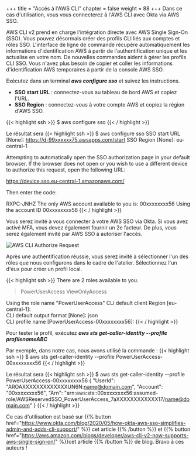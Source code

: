 +++
title = "Accès à l'AWS CLI"
chapter = false
weight = 88
+++
Dans ce cas d'utilisation, vous vous connecterez à l'AWS CLI avec Okta via AWS SSO.

AWS CLI v2 prend en charge l'intégration directe avec AWS Single Sign-On (SSO). Vous pouvez désormais créer des profils CLI liés aux comptes et rôles SSO. L'interface de ligne de commande récupère automatiquement les informations d'identification AWS à partir de l'authentification unique et les actualise en votre nom. De nouvelles commandes aident à gérer les profils CLI SSO. Vous n'avez plus besoin de copier et coller les informations d'identification AWS temporaires à partir de la console AWS SSO.

Exécutez dans un terminal ***aws configure sso*** et suivez les instructions.
- **SSO start URL** : connectez-vous au tableau de bord AWS et copiez l'URL.
- **SSO Region** : connectez-vous à votre compte AWS et copiez la région d'AWS SSO.

{{< highlight ssh >}}
$ aws configure sso
{{< / highlight >}}

Le résultat sera
{{< highlight ssh >}}
$ aws configure sso
SSO start URL [None]: https://d-99xxxxxx75.awsapps.com/start
SSO Region [None]: eu-central-1

Attempting to automatically open the SSO authorization page in your default browser.
If the browser does not open or you wish to use a different device to authorize this request, open the following URL:

https://device.sso.eu-central-1.amazonaws.com/

Then enter the code:

RXPC-JNHZ
The only AWS account available to you is: 00xxxxxxxx56
Using the account ID  00xxxxxxxx56
{{< / highlight >}}

Vous serez invité à vous connecter à votre AWS SSO via Okta. Si vous avez activé MFA, vous devez également fournir un 2e facteur. De plus, vous serez également invité par AWS SSO à autoriser l'accès.

![AWS CLI Authorize Request](/images/aws_cli_authorize_request.png)

Après une authentification réussie, vous serez invité à sélectionner l'un des rôles que nous configurons dans le cadre de l'atelier. Sélectionnez l'un d'eux pour créer un profil local.

{{< highlight ssh >}}
There are 2 roles available to you.
> PowerUserAccess
  ViewOnlyAccess

Using the role name "PowerUserAccess"
CLI default client Region [eu-central-1]:                                                             
CLI default output format [None]: json                                         
CLI profile name [PowerUserAccess-00xxxxxxxx56]:
{{< / highlight >}}

Pour tester le profil, exécutez ***aws sts get-caller-identity --profile profilenameABC***

Par exemple, dans notre cas, nous avons utilisé la commande :
{{< highlight ssh >}}
$ aws sts get-caller-identity --profile PowerUserAccess-00xxxxxxxx56
{{< / highlight >}}

Le résultat sera
{{< highlight ssh >}}
$ aws sts get-caller-identity --profile PowerUserAccess-00xxxxxxxx56
{
    "UserId": "AROAXXXXXXXXXXXXXUN6N:name@domain.com",
    "Account": "00xxxxxxxx56",
    "Arn": "arn:aws:sts::00xxxxxxxx56:assumed-role/AWSReservedSSO_PowerUserAccess_7aXXXXXXXXXXXX17/name@domain.com"
}
{{< / highlight >}}

Ce cas d'utilisation est basé sur {{% button href="https://www.okta.com/blog/2020/05/how-okta-aws-sso-simplifies-admin-and-adds-cli-support/" %}} cet article {{% /button %}} et {{% button href="https://aws.amazon.com/blogs/developer/aws-cli-v2-now-supports-aws-single-sign-on/" %}}cet article {{% /button %}} de blog. Bravo à ces auteurs !
